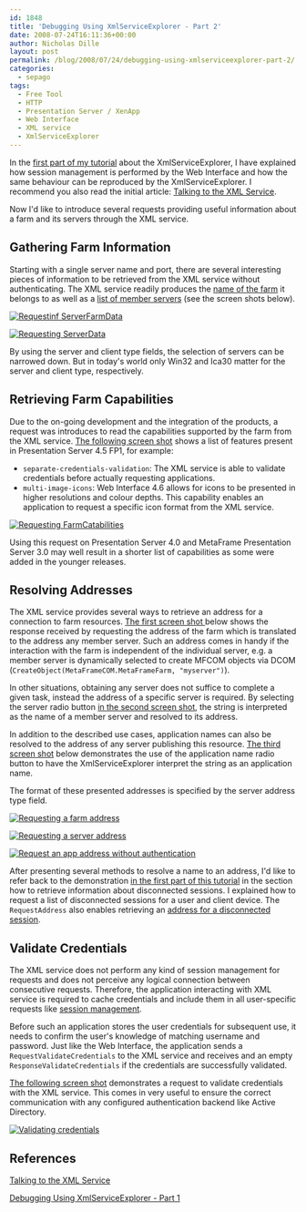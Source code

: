 ```yaml
---
id: 1848
title: 'Debugging Using XmlServiceExplorer - Part 2'
date: 2008-07-24T16:11:36+00:00
author: Nicholas Dille
layout: post
permalink: /blog/2008/07/24/debugging-using-xmlserviceexplorer-part-2/
categories:
  - sepago
tags:
  - Free Tool
  - HTTP
  - Presentation Server / XenApp
  - Web Interface
  - XML service
  - XmlServiceExplorer
---
```

In the [first part of my tutorial](/blog/2008/07/22/debugging-using-xmlserviceexplorer-part-1/ "Debugging Using XmlServiceExplorer – Part 1") about the XmlServiceExplorer, I have explained how session management is performed by the Web Interface and how the same behaviour can be reproduced by the XmlServiceExplorer. I recommend you also read the initial article: [Talking to the XML Service](/blog/2008/07/17/talking-to-the-xml-service-update/ "Talking to the XML Service (Update)").

Now I'd like to introduce several requests providing useful information about a farm and its servers through the XML service.

<!--more-->

## Gathering Farm Information

Starting with a single server name and port, there are several interesting pieces of information to be retrieved from the XML service without authenticating. The XML service readily produces the [name of the farm](/media/2008/07/ServerFarmData.png) it belongs to as well as a [list of member servers](/media/2008/07/ServerData.png) (see the screen shots below).

[![Requestinf ServerFarmData](/media/2008/07/ServerFarmData.png)](/media/2008/07/ServerFarmData.png)

[![Requesting ServerData](/media/2008/07/ServerData.png)](/media/2008/07/ServerData.png)

By using the server and client type fields, the selection of servers can be narrowed down. But in today's world only Win32 and Ica30 matter for the server and client type, respectively.

## Retrieving Farm Capabilities

Due to the on-going development and the integration of the products, a request was introduces to read the capabilities supported by the farm from the XML service. [The following screen shot](/media/2008/07/CApabilities.png) shows a list of features present in Presentation Server 4.5 FP1, for example:

  * `separate-credentials-validation`: The XML service is able to validate credentials before actually requesting applications.
  * `multi-image-icons`: Web Interface 4.6 allows for icons to be presented in higher resolutions and colour depths. This capability enables an application to request a specific icon format from the XML service.

[![Requesting FarmCatabilities](/media/2008/07/CApabilities.png)](/media/2008/07/CApabilities.png)

Using this request on Presentation Server 4.0 and MetaFrame Presentation Server 3.0 may well result in a shorter list of capabilities as some were added in the younger releases.

## Resolving Addresses

The XML service provides several ways to retrieve an address for a connection to farm resources. [The first screen shot ](/media/2008/07/Address-Farm.png)below shows the response received by requesting the address of the farm which is translated to the address any member server. Such an address comes in handy if the interaction with the farm is independent of the individual server, e.g. a member server is dynamically selected to create MFCOM objects via DCOM (`CreateObject(MetaFrameCOM.MetaFrameFarm, "myserver")`).

In other situations, obtaining any server does not suffice to complete a given task, instead the address of a specific server is required. By selecting the server radio button [in the second screen shot](/media/2008/07/Address-Server.png), the string is interpreted as the name of a member server and resolved to its address.

In addition to the described use cases, application names can also be resolved to the address of any server publishing this resource. [The third screen shot](/media/2008/07/Address-App-No-Cred.png) below demonstrates the use of the application name radio button to have the XmlServiceExplorer interpret the string as an application name.

The format of these presented addresses is specified by the server address type field.

[![Requesting a farm address](/media/2008/07/Address-Farm.png)](/media/2008/07/Address-Farm.png)

[![Requesting a server address](/media/2008/07/Address-Server.png)](/media/2008/07/Address-Server.png)

[![Request an app address without authentication](/media/2008/07/Address-App-No-Cred.png)](/media/2008/07/Address-App-No-Cred.png)

After presenting several methods to resolve a name to an address, I'd like to refer back to the demonstration [in the first part of this tutorial](/blog/2008/07/22/debugging-using-xmlserviceexplorer-part-1/ "Debugging Using XmlServiceExplorer – Part 1") in the section how to retrieve information about disconnected sessions. I explained how to request a list of disconnected sessions for a user and client device. The `RequestAddress` also enables retrieving an [address for a disconnected session](/media/2008/07/Address-Notepad.png).

## Validate Credentials

The XML service does not perform any kind of session management for requests and does not perceive any logical connection between consecutive requests. Therefore, the application interacting with XML service is required to cache credentials and include them in all user-specific requests like [session management](/blog/2008/07/22/debugging-using-xmlserviceexplorer-part-1/ "Debugging Using XmlServiceExplorer – Part 1").

Before such an application stores the user credentials for subsequent use, it needs to confirm the user's knowledge of matching username and password. Just like the Web Interface, the application sends a `RequestValidateCredentials` to the XML service and receives and an empty `ResponseValidateCredentials` if the credentials are successfully validated.

[The following screen shot](/media/2008/07/ValidateCredentials.png) demonstrates a request to validate credentials with the XML service. This comes in very useful to ensure the correct communication with any configured authentication backend like Active Directory.

[![Validating credentials](/media/2008/07/ValidateCredentials.png)](/media/2008/07/ValidateCredentials.png)

## References

[Talking to the XML Service](/blog/2008/07/17/talking-to-the-xml-service-update/ "Talking to the XML Service (Update)")

[Debugging Using XmlServiceExplorer - Part 1](/blog/2008/07/22/debugging-using-xmlserviceexplorer-part-1/ "Debugging Using XmlServiceExplorer – Part 1")
